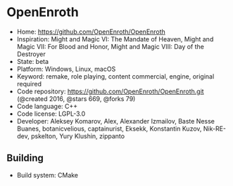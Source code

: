 # OpenEnroth

- Home: https://github.com/OpenEnroth/OpenEnroth
- Inspiration: Might and Magic VI: The Mandate of Heaven, Might and Magic VII: For Blood and Honor, Might and Magic VIII: Day of the Destroyer
- State: beta
- Platform: Windows, Linux, macOS
- Keyword: remake, role playing, content commercial, engine, original required
- Code repository: https://github.com/OpenEnroth/OpenEnroth.git (@created 2016, @stars 669, @forks 79)
- Code language: C++
- Code license: LGPL-3.0
- Developer: Aleksey Komarov, Alex, Alexander Izmailov, Baste Nesse Buanes, botanicvelious, captainurist, Eksekk, Konstantin Kuzov, Nik-RE-dev, pskelton, Yury Klushin, zippanto

## Building

- Build system: CMake
